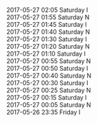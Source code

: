 2017-05-27 02:05 Saturday  I  
2017-05-27 01:55 Saturday  N  
2017-05-27 01:45 Saturday  I  
2017-05-27 01:40 Saturday  N  
2017-05-27 01:30 Saturday  I  
2017-05-27 01:20 Saturday  N  
2017-05-27 01:10 Saturday  I  
2017-05-27 00:55 Saturday  N  
2017-05-27 00:50 Saturday  I  
2017-05-27 00:40 Saturday  N  
2017-05-27 00:30 Saturday  I  
2017-05-27 00:25 Saturday  N  
2017-05-27 00:15 Saturday  I  
2017-05-27 00:05 Saturday  N  
2017-05-26 23:35 Friday  I  
